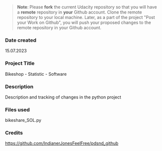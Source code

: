 >**Note**: Please **fork** the current Udacity repository so that you will have a **remote** repository in **your** Github account. Clone the remote repository to your local machine. Later, as a part of the project "Post your Work on Github", you will push your proposed changes to the remote repository in your Github account.

### Date created
15.07.2023

### Project Title
Bikeshop - Statistic - Software

### Description
Description and tracking of changes in the python project

### Files used
bikeshare_SOL.py

### Credits
https://github.com/IndianerJonesFeelFree/pdsnd_github


